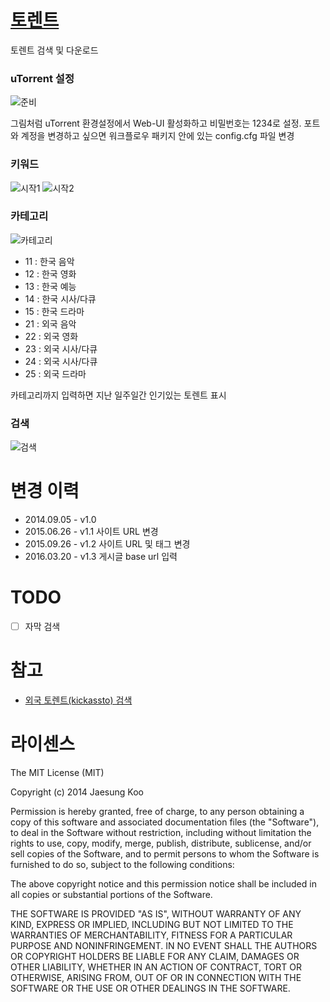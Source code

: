 # [토렌트](https://raw.github.com/mrz1277/alfred-workflows/master/workflows/torrent.alfredworkflow)

토렌트 검색 및 다운로드

### uTorrent 설정

![준비](https://raw.githubusercontent.com/mrz1277/alfred-workflows/master/screenshots/torrent-0.png)

그림처럼 uTorrent 환경설정에서 Web-UI 활성화하고 비밀번호는 1234로 설정.
포트와 계정을 변경하고 싶으면 워크플로우 패키지 안에 있는 config.cfg 파일 변경

### 키워드

![시작1](https://raw.githubusercontent.com/mrz1277/alfred-workflows/master/screenshots/torrent-1.png)
![시작2](https://raw.githubusercontent.com/mrz1277/alfred-workflows/master/screenshots/torrent-1-1.png)

### 카테고리

![카테고리](https://raw.githubusercontent.com/mrz1277/alfred-workflows/master/screenshots/torrent-2.png)

- 11 : 한국 음악
- 12 : 한국 영화
- 13 : 한국 예능
- 14 : 한국 시사/다큐
- 15 : 한국 드라마
- 21 : 외국 음악
- 22 : 외국 영화
- 23 : 외국 시사/다큐
- 24 : 외국 시사/다큐
- 25 : 외국 드라마

카테고리까지 입력하면 지난 일주일간 인기있는 토렌트 표시

### 검색

![검색](https://raw.githubusercontent.com/mrz1277/alfred-workflows/master/screenshots/torrent-3.png)

# 변경 이력

* 2014.09.05 - v1.0
* 2015.06.26 - v1.1 사이트 URL 변경
* 2015.09.26 - v1.2 사이트 URL 및 태그 변경
* 2016.03.20 - v1.3 게시글 base url 입력

# TODO

- [ ] 자막 검색

# 참고

- [외국 토렌트(kickassto) 검색](https://github.com/bfw/alfred-torrent)

# 라이센스

The MIT License (MIT)

Copyright (c) 2014 Jaesung Koo

Permission is hereby granted, free of charge, to any person obtaining a copy of 
this software and associated documentation files (the "Software"), to deal in 
the Software without restriction, including without limitation the rights to 
use, copy, modify, merge, publish, distribute, sublicense, and/or sell copies of
the Software, and to permit persons to whom the Software is furnished to do so,
subject to the following conditions:

The above copyright notice and this permission notice shall be included in all
copies or substantial portions of the Software.

THE SOFTWARE IS PROVIDED "AS IS", WITHOUT WARRANTY OF ANY KIND, EXPRESS OR 
IMPLIED, INCLUDING BUT NOT LIMITED TO THE WARRANTIES OF MERCHANTABILITY, FITNESS
FOR A PARTICULAR PURPOSE AND NONINFRINGEMENT. IN NO EVENT SHALL THE AUTHORS OR 
COPYRIGHT HOLDERS BE LIABLE FOR ANY CLAIM, DAMAGES OR OTHER LIABILITY, WHETHER 
IN AN ACTION OF CONTRACT, TORT OR OTHERWISE, ARISING FROM, OUT OF OR IN 
CONNECTION WITH THE SOFTWARE OR THE USE OR OTHER DEALINGS IN THE SOFTWARE.
